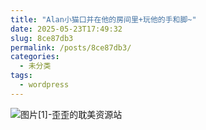 ```yaml
---
title: "Alan小猫口并在他的房间里+玩他的手和脚~"
date: 2025-05-23T17:49:32
slug: 8ce87db3
permalink: /posts/8ce87db3/
categories:
  - 未分类
tags:
  - wordpress
---
```


![图片[1]-歪歪的耽美资源站](/images/wp/8ce87db3-bbfd4aad.jpg)
